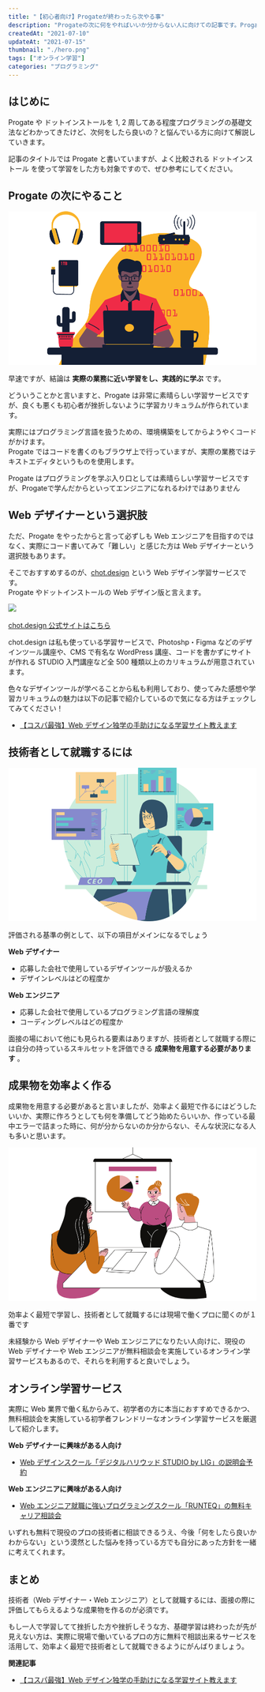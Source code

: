 ```yaml
---
title: "【初心者向け】Progateが終わったら次やる事"
description: "Progateの次に何をやればいいか分からない人に向けての記事です。Progateやドットインストールを学習してWebデザイナーやWebエンジニアになりたい人は無料で相談できるオンラインスクールがあるのでそちらを紹介します。"
createdAt: "2021-07-10"
updateAt: "2021-07-15"
thumbnail: "./hero.png"
tags: ["オンライン学習"]
categories: "プログラミング"
---
```


## はじめに

Progate や ドットインストールを 1, 2 周してある程度プログラミングの基礎文法などわかってきたけど、次何をしたら良いの？と悩んでいる方に向けて解説していきます。

<p class="notice">記事のタイトルでは Progate と書いていますが、よく比較される ドットインストール を使って学習をした方も対象ですので、ぜひ参考にしてください。</p>

## Progate の次にやること

![Progate の次にやること](./Progate-next-1.png)

早速ですが、結論は **実際の業務に近い学習をし、実践的に学ぶ** です。

どういうことかと言いますと、Progate は非常に素晴らしい学習サービスですが、良くも悪くも初心者が挫折しないように学習カリキュラムが作られています。

実際にはプログラミング言語を扱うための、環境構築をしてからようやくコードがかけます。  
Progate ではコードを書くのもブラウザ上で行っていますが、実際の業務ではテキストエディタというものを使用します。

<p class="notice">Progate はプログラミングを学ぶ入り口としては素晴らしい学習サービスですが、Progateで学んだからといってエンジニアになれるわけではありません</p>

## Web デザイナーという選択肢

ただ、Progate をやったからと言って必ずしも Web エンジニアを目指すのではなく、実際にコード書いてみて「難しい」と感じた方は Web デザイナーという選択肢もあります。

そこでおすすめするのが、<a href="//af.moshimo.com/af/c/click?a_id=2709936&p_id=3354&pc_id=7970&pl_id=47670&url=https%3A%2F%2Fchot.design%2Fplus%2F%3Frd_code%3D%7B%7BCODE%7D%7D" rel="nofollow" referrerpolicy="no-referrer-when-downgrade">chot.design</a> という Web デザイン学習サービスです。  
Progate やドットインストールの Web デザイン版と言えます。

<!-- af img -->

<a href="//af.moshimo.com/af/c/click?a_id=2709936&p_id=3354&pc_id=7970&pl_id=47670&url=https%3A%2F%2Fchot.design%2Fplus%2F%3Frd_code%3D%7B%7BCODE%7D%7D" rel="nofollow" referrerpolicy="no-referrer-when-downgrade"><img class="hover:opacity-80 mx-auto" src="https://image.moshimo.com/af-img/2742/000000047670.jpg" style="border:none;"></a><img src="//i.moshimo.com/af/i/impression?a_id=2709936&p_id=3354&pc_id=7970&pl_id=47670" width="1" height="1" style="border:none;">

<!-- /af img -->

<p class="btn-wrapper"><a class="pink-btn" href="//af.moshimo.com/af/c/click?a_id=2709936&p_id=3354&pc_id=7970&pl_id=47670&url=https%3A%2F%2Fchot.design%2Fplus%2F%3Frd_code%3D%7B%7BCODE%7D%7D" rel="nofollow" referrerpolicy="no-referrer-when-downgrade">chot.design 公式サイトはこちら</a><img src="//i.moshimo.com/af/i/impression?a_id=2709936&p_id=3354&pc_id=7970&pl_id=47670" width="1" height="1" style="border:none;"></p>

chot.design は私も使っている学習サービスで、Photoshp・Figma などのデザインツール講座や、CMS で有名な WordPress 講座、コードを書かずにサイトが作れる STUDIO 入門講座など全 500 種類以上のカリキュラムが用意されています。

色々なデザインツールが学べることから私も利用しており、使ってみた感想や学習カリキュラムの魅力は以下の記事で紹介しているので気になる方はチェックしてみてください！

- [【コスパ最強】Web デザイン独学の手助けになる学習サイト教えます](../chot-design-study-site/)

## 技術者として就職するには

![技術者として就職するには](./Progate-next-2.png)

<p class="success">評価される基準の例として、以下の項目がメインになるでしょう</p>

**Web デザイナー**

- 応募した会社で使用しているデザインツールが扱えるか
- デザインレベルはどの程度か

**Web エンジニア**

- 応募した会社で使用しているプログラミング言語の理解度
- コーディングレベルはどの程度か

面接の場において他にも見られる要素はありますが、技術者として就職する際には自分の持っているスキルセットを評価できる **成果物を用意する必要があります** 。

## 成果物を効率よく作る

成果物を用意する必要があると言いましたが、効率よく最短で作るにはどうしたいいか、実際に作ろうとしても何を準備してどう始めたらいいか、作っている最中エラーで詰まった時に、何が分からないのか分からない、そんな状況になる人も多いと思います。

![成果物を効率よく作る](./Progate-next-3.png)

<p class="success">効率よく最短で学習し、技術者として就職するには現場で働くプロに聞くのが１番です</p>

未経験から Web デザイナーや Web エンジニアになりたい人向けに、現役の Web デザイナーや Web エンジニアが無料相談会を実施しているオンライン学習サービスもあるので、それらを利用すると良いでしょう。

## オンライン学習サービス

実際に Web 業界で働く私からみて、初学者の方に本当におすすめできるかつ、無料相談会を実施している初学者フレンドリーなオンライン学習サービスを厳選して紹介します。

**Web デザイナーに興味がある人向け**

- <a href="//af.moshimo.com/af/c/click?a_id=2702509&p_id=2322&pc_id=4990&pl_id=30712&url=https%3A%2F%2Fliginc.co.jp%2Fstudioueno%2F" rel="nofollow" referrerpolicy="no-referrer-when-downgrade">Web デザインスクール「デジタルハリウッド STUDIO by LIG」の説明会予約</a><img src="//i.moshimo.com/af/i/impression?a_id=2702509&p_id=2322&pc_id=4990&pl_id=30712" width="1" height="1" style="border:none;">

**Web エンジニアに興味がある人向け**

- <a href="https://px.a8.net/svt/ejp?a8mat=3HG2W1+ANF6CY+4RCW+5YJRM" rel="nofollow">Web エンジニア就職に強いプログラミングスクール「RUNTEQ」の無料キャリア相談会</a><img border="0" width="1" height="1" src="https://www11.a8.net/0.gif?a8mat=3HG2W1+ANF6CY+4RCW+5YJRM" alt="">

いずれも無料で現役のプロの技術者に相談できるうえ、今後「何をしたら良いかわからない」という漠然とした悩みを持っている方でも自分にあった方針を一緒に考えてくれます。

## まとめ

技術者（Web デザイナー・Web エンジニア）として就職するには、面接の際に評価してもらえるような成果物を作るのが必須です。

もし一人で学習してて挫折した方や挫折しそうな方、基礎学習は終わったが先が見えない方は、実際に現場で働いているプロの方に無料で相談出来るサービスを活用して、効率よく最短で技術者として就職できるようにがんばりましょう。

**関連記事**

- [【コスパ最強】Web デザイン独学の手助けになる学習サイト教えます](../chot-design-study-site/)
